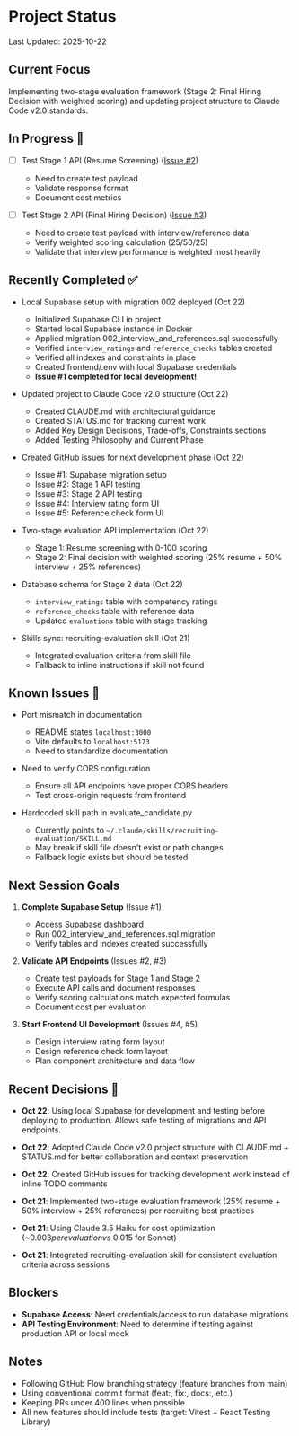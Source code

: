 # Project Status

Last Updated: 2025-10-22

## Current Focus

Implementing two-stage evaluation framework (Stage 2: Final Hiring Decision with weighted scoring) and updating project structure to Claude Code v2.0 standards.

## In Progress 🚧

- [ ] Test Stage 1 API (Resume Screening) ([Issue #2](https://github.com/ptoney514/recruiter-evaluation-app/issues/2))
  - Need to create test payload
  - Validate response format
  - Document cost metrics

- [ ] Test Stage 2 API (Final Hiring Decision) ([Issue #3](https://github.com/ptoney514/recruiter-evaluation-app/issues/3))
  - Need to create test payload with interview/reference data
  - Verify weighted scoring calculation (25/50/25)
  - Validate that interview performance is weighted most heavily

## Recently Completed ✅

- Local Supabase setup with migration 002 deployed (Oct 22)
  - Initialized Supabase CLI in project
  - Started local Supabase instance in Docker
  - Applied migration 002_interview_and_references.sql successfully
  - Verified `interview_ratings` and `reference_checks` tables created
  - Verified all indexes and constraints in place
  - Created frontend/.env with local Supabase credentials
  - **Issue #1 completed for local development!**

- Updated project to Claude Code v2.0 structure (Oct 22)
  - Created CLAUDE.md with architectural guidance
  - Created STATUS.md for tracking current work
  - Added Key Design Decisions, Trade-offs, Constraints sections
  - Added Testing Philosophy and Current Phase

- Created GitHub issues for next development phase (Oct 22)
  - Issue #1: Supabase migration setup
  - Issue #2: Stage 1 API testing
  - Issue #3: Stage 2 API testing
  - Issue #4: Interview rating form UI
  - Issue #5: Reference check form UI

- Two-stage evaluation API implementation (Oct 22)
  - Stage 1: Resume screening with 0-100 scoring
  - Stage 2: Final decision with weighted scoring (25% resume + 50% interview + 25% references)

- Database schema for Stage 2 data (Oct 22)
  - `interview_ratings` table with competency ratings
  - `reference_checks` table with reference data
  - Updated `evaluations` table with stage tracking

- Skills sync: recruiting-evaluation skill (Oct 21)
  - Integrated evaluation criteria from skill file
  - Fallback to inline instructions if skill not found

## Known Issues 🐛

- Port mismatch in documentation
  - README states `localhost:3000`
  - Vite defaults to `localhost:5173`
  - Need to standardize documentation

- Need to verify CORS configuration
  - Ensure all API endpoints have proper CORS headers
  - Test cross-origin requests from frontend

- Hardcoded skill path in evaluate_candidate.py
  - Currently points to `~/.claude/skills/recruiting-evaluation/SKILL.md`
  - May break if skill file doesn't exist or path changes
  - Fallback logic exists but should be tested

## Next Session Goals

1. **Complete Supabase Setup** (Issue #1)
   - Access Supabase dashboard
   - Run 002_interview_and_references.sql migration
   - Verify tables and indexes created successfully

2. **Validate API Endpoints** (Issues #2, #3)
   - Create test payloads for Stage 1 and Stage 2
   - Execute API calls and document responses
   - Verify scoring calculations match expected formulas
   - Document cost per evaluation

3. **Start Frontend UI Development** (Issues #4, #5)
   - Design interview rating form layout
   - Design reference check form layout
   - Plan component architecture and data flow

## Recent Decisions 📝

- **Oct 22**: Using local Supabase for development and testing before deploying to production. Allows safe testing of migrations and API endpoints.

- **Oct 22**: Adopted Claude Code v2.0 project structure with CLAUDE.md + STATUS.md for better collaboration and context preservation

- **Oct 22**: Created GitHub issues for tracking development work instead of inline TODO comments

- **Oct 21**: Implemented two-stage evaluation framework (25% resume + 50% interview + 25% references) per recruiting best practices

- **Oct 21**: Using Claude 3.5 Haiku for cost optimization (~$0.003 per evaluation vs ~$0.015 for Sonnet)

- **Oct 21**: Integrated recruiting-evaluation skill for consistent evaluation criteria across sessions

## Blockers

- **Supabase Access**: Need credentials/access to run database migrations
- **API Testing Environment**: Need to determine if testing against production API or local mock

## Notes

- Following GitHub Flow branching strategy (feature branches from main)
- Using conventional commit format (feat:, fix:, docs:, etc.)
- Keeping PRs under 400 lines when possible
- All new features should include tests (target: Vitest + React Testing Library)
